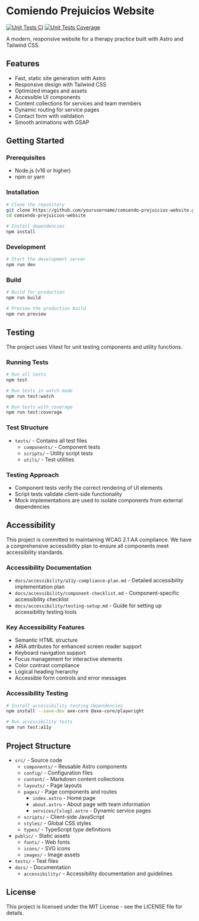 # Comiendo Prejuicios Website

[![Unit Tests CI](https://github.com/yourusername/comiendo-prejuicios-website/actions/workflows/test.yml/badge.svg)](https://github.com/yourusername/comiendo-prejuicios-website/actions/workflows/test.yml)
[![Unit Tests Coverage](https://github.com/yourusername/comiendo-prejuicios-website/actions/workflows/coverage.yml/badge.svg)](https://github.com/yourusername/comiendo-prejuicios-website/actions/workflows/coverage.yml)

A modern, responsive website for a therapy practice built with Astro and Tailwind CSS.

## Features

- Fast, static site generation with Astro
- Responsive design with Tailwind CSS
- Optimized images and assets
- Accessible UI components
- Content collections for services and team members
- Dynamic routing for service pages
- Contact form with validation
- Smooth animations with GSAP

## Getting Started

### Prerequisites

- Node.js (v16 or higher)
- npm or yarn

### Installation

```bash
# Clone the repository
git clone https://github.com/yourusername/comiendo-prejuicios-website.git
cd comiendo-prejuicios-website

# Install dependencies
npm install
```

### Development

```bash
# Start the development server
npm run dev
```

### Build

```bash
# Build for production
npm run build

# Preview the production build
npm run preview
```

## Testing

The project uses Vitest for unit testing components and utility functions.

### Running Tests

```bash
# Run all tests
npm test

# Run tests in watch mode
npm run test:watch

# Run tests with coverage
npm run test:coverage
```

### Test Structure

- `tests/` - Contains all test files
  - `components/` - Component tests
  - `scripts/` - Utility script tests
  - `utils/` - Test utilities

### Testing Approach

- Component tests verify the correct rendering of UI elements
- Script tests validate client-side functionality
- Mock implementations are used to isolate components from external dependencies

## Accessibility

This project is committed to maintaining WCAG 2.1 AA compliance. We have a comprehensive accessibility plan to ensure all components meet accessibility standards.

### Accessibility Documentation

- `docs/accessibility/a11y-compliance-plan.md` - Detailed accessibility implementation plan
- `docs/accessibility/component-checklist.md` - Component-specific accessibility checklist
- `docs/accessibility/testing-setup.md` - Guide for setting up accessibility testing tools

### Key Accessibility Features

- Semantic HTML structure
- ARIA attributes for enhanced screen reader support
- Keyboard navigation support
- Focus management for interactive elements
- Color contrast compliance
- Logical heading hierarchy
- Accessible form controls and error messages

### Accessibility Testing

```bash
# Install accessibility testing dependencies
npm install --save-dev axe-core @axe-core/playwright

# Run accessibility tests
npm run test:a11y
```

## Project Structure

- `src/` - Source code
  - `components/` - Reusable Astro components
  - `config/` - Configuration files
  - `content/` - Markdown content collections
  - `layouts/` - Page layouts
  - `pages/` - Page components and routes
    - `index.astro` - Home page
    - `about.astro` - About page with team information
    - `services/[slug].astro` - Dynamic service pages
  - `scripts/` - Client-side JavaScript
  - `styles/` - Global CSS styles
  - `types/` - TypeScript type definitions
- `public/` - Static assets
  - `fonts/` - Web fonts
  - `icons/` - SVG icons
  - `images/` - Image assets
- `tests/` - Test files
- `docs/` - Documentation
  - `accessibility/` - Accessibility documentation and guidelines

## License

This project is licensed under the MIT License - see the LICENSE file for details.